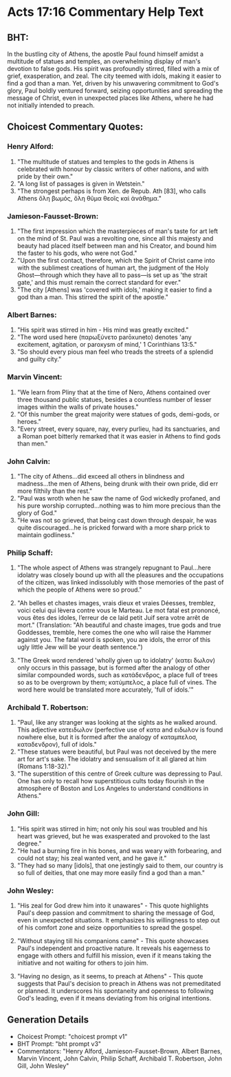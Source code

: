 # Acts 17:16 Commentary Help Text

## BHT:
In the bustling city of Athens, the apostle Paul found himself amidst a multitude of statues and temples, an overwhelming display of man's devotion to false gods. His spirit was profoundly stirred, filled with a mix of grief, exasperation, and zeal. The city teemed with idols, making it easier to find a god than a man. Yet, driven by his unwavering commitment to God's glory, Paul boldly ventured forward, seizing opportunities and spreading the message of Christ, even in unexpected places like Athens, where he had not initially intended to preach.

## Choicest Commentary Quotes:
### Henry Alford:
1. "The multitude of statues and temples to the gods in Athens is celebrated with honour by classic writers of other nations, and with pride by their own."
2. "A long list of passages is given in Wetstein."
3. "The strongest perhaps is from Xen. de Repub. Ath [83], who calls Athens ὅλη βωμός, ὅλη θῦμα θεοῖς καὶ ἀνάθημα."

### Jamieson-Fausset-Brown:
1. "The first impression which the masterpieces of man's taste for art left on the mind of St. Paul was a revolting one, since all this majesty and beauty had placed itself between man and his Creator, and bound him the faster to his gods, who were not God."
2. "Upon the first contact, therefore, which the Spirit of Christ came into with the sublimest creations of human art, the judgment of the Holy Ghost—through which they have all to pass—is set up as 'the strait gate,' and this must remain the correct standard for ever."
3. "The city [Athens] was 'covered with idols,' making it easier to find a god than a man. This stirred the spirit of the apostle."

### Albert Barnes:
1. "His spirit was stirred in him - His mind was greatly excited."
2. "The word used here (παρωξύνετο parōxuneto) denotes 'any excitement, agitation, or paroxysm of mind,' 1 Corinthians 13:5."
3. "So should every pious man feel who treads the streets of a splendid and guilty city."

### Marvin Vincent:
1. "We learn from Pliny that at the time of Nero, Athens contained over three thousand public statues, besides a countless number of lesser images within the walls of private houses." 
2. "Of this number the great majority were statues of gods, demi-gods, or heroes."
3. "Every street, every square, nay, every purlieu, had its sanctuaries, and a Roman poet bitterly remarked that it was easier in Athens to find gods than men."

### John Calvin:
1. "The city of Athens...did exceed all others in blindness and madness...the men of Athens, being drunk with their own pride, did err more filthily than the rest."
2. "Paul was wroth when he saw the name of God wickedly profaned, and his pure worship corrupted...nothing was to him more precious than the glory of God."
3. "He was not so grieved, that being cast down through despair, he was quite discouraged...he is pricked forward with a more sharp prick to maintain godliness."

### Philip Schaff:
1. "The whole aspect of Athens was strangely repugnant to Paul...here idolatry was closely bound up with all the pleasures and the occupations of the citizen, was linked indissolubly with those memories of the past of which the people of Athens were so proud."

2. "Ah belles et chastes images, vrais dieux et vraies Déesses, tremblez, voici celui qui lèvera contre vous le Marteau. Le mot fatal est prononcé, vous êtes des idoles, l’erreur de ce laid petit Juif sera votre arrêt de mort." (Translation: "Ah beautiful and chaste images, true gods and true Goddesses, tremble, here comes the one who will raise the Hammer against you. The fatal word is spoken, you are idols, the error of this ugly little Jew will be your death sentence.")

3. "The Greek word rendered 'wholly given up to idolatry' (κατει ́δωλον) only occurs in this passage, but is formed after the analogy of other similar compounded words, such as κατάδενδρος, a place full of trees so as to be overgrown by them; κατύμπελος, a place full of vines. The word here would be translated more accurately, 'full of idols.'"

### Archibald T. Robertson:
1. "Paul, like any stranger was looking at the sights as he walked around. This adjective κατειδωλον (perfective use of κατα and ειδωλον is found nowhere else, but it is formed after the analogy of καταμπελοσ, καταδενδρον), full of idols."
2. "These statues were beautiful, but Paul was not deceived by the mere art for art's sake. The idolatry and sensualism of it all glared at him (Romans 1:18-32)."
3. "The superstition of this centre of Greek culture was depressing to Paul. One has only to recall how superstitious cults today flourish in the atmosphere of Boston and Los Angeles to understand conditions in Athens."

### John Gill:
1. "His spirit was stirred in him; not only his soul was troubled and his heart was grieved, but he was exasperated and provoked to the last degree." 
2. "He had a burning fire in his bones, and was weary with forbearing, and could not stay; his zeal wanted vent, and he gave it."
3. "They had so many [idols], that one jestingly said to them, our country is so full of deities, that one may more easily find a god than a man."

### John Wesley:
1. "His zeal for God drew him into it unawares" - This quote highlights Paul's deep passion and commitment to sharing the message of God, even in unexpected situations. It emphasizes his willingness to step out of his comfort zone and seize opportunities to spread the gospel.

2. "Without staying till his companions came" - This quote showcases Paul's independent and proactive nature. It reveals his eagerness to engage with others and fulfill his mission, even if it means taking the initiative and not waiting for others to join him.

3. "Having no design, as it seems, to preach at Athens" - This quote suggests that Paul's decision to preach in Athens was not premeditated or planned. It underscores his spontaneity and openness to following God's leading, even if it means deviating from his original intentions.


## Generation Details
- Choicest Prompt: "choicest prompt v1"
- BHT Prompt: "bht prompt v3"
- Commentators: "Henry Alford, Jamieson-Fausset-Brown, Albert Barnes, Marvin Vincent, John Calvin, Philip Schaff, Archibald T. Robertson, John Gill, John Wesley"
